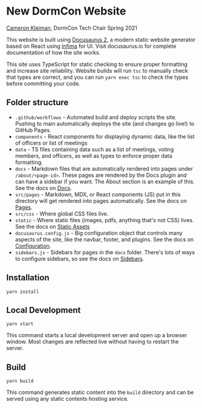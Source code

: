 # New DormCon Website

[Cameron Kleiman](https://github.com/camtheman256), DormCon Tech Chair Spring
2021

This website is built using [Docusaurus 2](https://docusaurus.io/), a modern
static website generator based on React using [Infima](https://infima.dev) for
UI. Visit docusaurus.io for complete documentation of how the site works.

This site uses TypeScript for static checking to ensure proper formatting and
increase site reliability. Website builds will run `tsc` to manually check that
types are correct, and you can run `yarn exec tsc` to check the types before
committing your code.

## Folder structure

-   `.github/workflows` - Automated build and deploy scripts the site. Pushing
    to main automatically deploys the site (and changes go live!) to GitHub
    Pages.
-   `components` - React components for displaying dynamic data, like the list
    of officers or list of meetings
-   `data` - TS files containing data such as a list of meetings, voting
    members, and officers, as well as types to enforce proper data formatting.
-   `docs` - Markdown files that are automatically rendered into pages under
    `/about/<page-id>`. These pages are rendered by the Docs plugin and can have
    a sidebar if you want. The About section is an example of this. See the docs
    on [Docs](https://docusaurus.io/docs/docs-introduction).
-   `src/pages` - Markdown, MDX, or React components (JS) put in this directory
    will get rendered into pages automatically. See the docs on
    [Pages](https://docusaurus.io/docs/creating-pages).
-   `src/css` - Where global CSS files live.
-   `static` - Where static files (images, pdfs, anything that's not CSS) lives.
    See the docs on [Static Assets](https://docusaurus.io/docs/static-assets)
-   `docusaurus.config.js` - Big configuration object that controls many aspects
    of the site, like the navbar, footer, and plugins. See the docs on
    [Configuration](https://docusaurus.io/docs/configuration).
-   `sidebars.js` - Sidebars for pages in the `docs` folder. There's lots of
    ways to configure sidebars, so see the docs on
    [Sidebars](https://docusaurus.io/docs/sidebar).

## Installation

```console
yarn install
```

## Local Development

```console
yarn start
```

This command starts a local development server and open up a browser window.
Most changes are reflected live without having to restart the server.

## Build

```console
yarn build
```

This command generates static content into the `build` directory and can be
served using any static contents hosting service.
